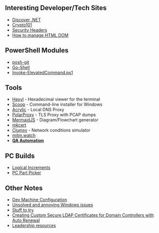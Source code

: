 ## Interesting Developer/Tech Sites
- [Discover .NET](https://discoverdot.net/)
- [Crypto101](https://www.crypto101.io/)
- [Security Headers](https://securityheaders.com/)
- [How to manage HTML DOM](https://htmldom.dev/)

## PowerShell Modules
- [posh-git](https://github.com/dahlbyk/posh-git)
- [Go-Shell](https://github.com/cameronharp/Go-Shell)
- [Invoke-ElevatedCommand.ps1](https://gist.github.com/TaoK/1582185)

## Tools
- [Hexyl](https://github.com/sharkdp/hexyl) - Hexadecimal viewer for the terminal
- [Scoop](https://scoop.sh/) - Command-line installer for Windows
- [Acrylic](http://mayakron.altervista.org/wikibase/show.php?id=AcrylicHome) - Local DNS Proxy
- [PolarProxy](https://www.netresec.com/?page=PolarProxy) - TLS Proxy with PCAP dumps
- [MermaidJS](https://mermaidjs.github.io/#/) - Diagram/Flowchart generator
- [mkcert](https://github.com/FiloSottile/mkcert)
- [Clumsy](https://github.com/jagt/clumsy) - Network conditions simulator
- [mitm.watch](https://mitm.watch/)
- **[QA Automation](qa-automation.md)**

## PC Builds
* [Logical Increments](http://www.logicalincrements.com/)
* [PC Part Picker](http://pcpartpicker.com/)

## Other Notes
- [Dev Machine Configuration](vs-config.md)
- [Unsolved and annoying Windows issues](Windows-Issues.md)
- [Stuff to try](stuff-to-try.md)
- [Creating Custom Secure LDAP Certificates for Domain Controllers with Auto Renewal](https://blogs.technet.microsoft.com/russellt/2016/06/03/custom-ldap-certs/)
- [Leadership resources](leadership.md)
